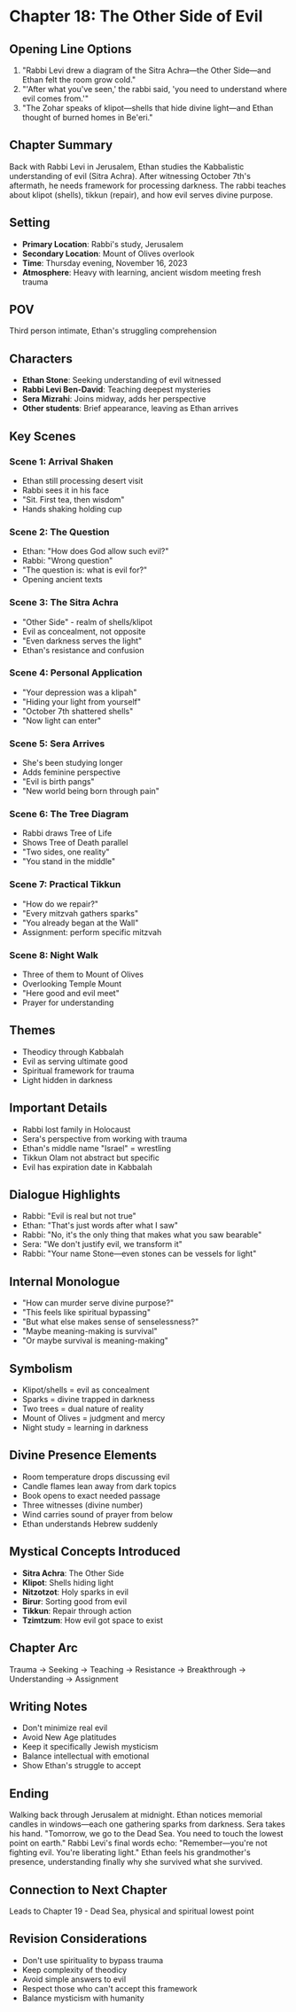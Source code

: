 # Chapter 18: The Other Side of Evil

## Opening Line Options
1. "Rabbi Levi drew a diagram of the Sitra Achra—the Other Side—and Ethan felt the room grow cold."
2. "'After what you've seen,' the rabbi said, 'you need to understand where evil comes from.'"
3. "The Zohar speaks of klipot—shells that hide divine light—and Ethan thought of burned homes in Be'eri."

## Chapter Summary
Back with Rabbi Levi in Jerusalem, Ethan studies the Kabbalistic understanding of evil (Sitra Achra). After witnessing October 7th's aftermath, he needs framework for processing darkness. The rabbi teaches about klipot (shells), tikkun (repair), and how evil serves divine purpose.

## Setting
- **Primary Location**: Rabbi's study, Jerusalem
- **Secondary Location**: Mount of Olives overlook
- **Time**: Thursday evening, November 16, 2023
- **Atmosphere**: Heavy with learning, ancient wisdom meeting fresh trauma

## POV
Third person intimate, Ethan's struggling comprehension

## Characters
- **Ethan Stone**: Seeking understanding of evil witnessed
- **Rabbi Levi Ben-David**: Teaching deepest mysteries
- **Sera Mizrahi**: Joins midway, adds her perspective
- **Other students**: Brief appearance, leaving as Ethan arrives

## Key Scenes

### Scene 1: Arrival Shaken
- Ethan still processing desert visit
- Rabbi sees it in his face
- "Sit. First tea, then wisdom"
- Hands shaking holding cup

### Scene 2: The Question
- Ethan: "How does God allow such evil?"
- Rabbi: "Wrong question"
- "The question is: what is evil for?"
- Opening ancient texts

### Scene 3: The Sitra Achra
- "Other Side" - realm of shells/klipot
- Evil as concealment, not opposite
- "Even darkness serves the light"
- Ethan's resistance and confusion

### Scene 4: Personal Application
- "Your depression was a klipah"
- "Hiding your light from yourself"
- "October 7th shattered shells"
- "Now light can enter"

### Scene 5: Sera Arrives
- She's been studying longer
- Adds feminine perspective
- "Evil is birth pangs"
- "New world being born through pain"

### Scene 6: The Tree Diagram
- Rabbi draws Tree of Life
- Shows Tree of Death parallel
- "Two sides, one reality"
- "You stand in the middle"

### Scene 7: Practical Tikkun
- "How do we repair?"
- "Every mitzvah gathers sparks"
- "You already began at the Wall"
- Assignment: perform specific mitzvah

### Scene 8: Night Walk
- Three of them to Mount of Olives
- Overlooking Temple Mount
- "Here good and evil meet"
- Prayer for understanding

## Themes
- Theodicy through Kabbalah
- Evil as serving ultimate good
- Spiritual framework for trauma
- Light hidden in darkness

## Important Details
- Rabbi lost family in Holocaust
- Sera's perspective from working with trauma
- Ethan's middle name "Israel" = wrestling
- Tikkun Olam not abstract but specific
- Evil has expiration date in Kabbalah

## Dialogue Highlights
- Rabbi: "Evil is real but not true"
- Ethan: "That's just words after what I saw"
- Rabbi: "No, it's the only thing that makes what you saw bearable"
- Sera: "We don't justify evil, we transform it"
- Rabbi: "Your name Stone—even stones can be vessels for light"

## Internal Monologue
- "How can murder serve divine purpose?"
- "This feels like spiritual bypassing"
- "But what else makes sense of senselessness?"
- "Maybe meaning-making is survival"
- "Or maybe survival is meaning-making"

## Symbolism
- Klipot/shells = evil as concealment
- Sparks = divine trapped in darkness
- Two trees = dual nature of reality
- Mount of Olives = judgment and mercy
- Night study = learning in darkness

## Divine Presence Elements
- Room temperature drops discussing evil
- Candle flames lean away from dark topics
- Book opens to exact needed passage
- Three witnesses (divine number)
- Wind carries sound of prayer from below
- Ethan understands Hebrew suddenly

## Mystical Concepts Introduced
- **Sitra Achra**: The Other Side
- **Klipot**: Shells hiding light
- **Nitzotzot**: Holy sparks in evil
- **Birur**: Sorting good from evil
- **Tikkun**: Repair through action
- **Tzimtzum**: How evil got space to exist

## Chapter Arc
Trauma → Seeking → Teaching → Resistance → Breakthrough → Understanding → Assignment

## Writing Notes
- Don't minimize real evil
- Avoid New Age platitudes
- Keep it specifically Jewish mysticism
- Balance intellectual with emotional
- Show Ethan's struggle to accept

## Ending
Walking back through Jerusalem at midnight. Ethan notices memorial candles in windows—each one gathering sparks from darkness. Sera takes his hand. "Tomorrow, we go to the Dead Sea. You need to touch the lowest point on earth." Rabbi Levi's final words echo: "Remember—you're not fighting evil. You're liberating light." Ethan feels his grandmother's presence, understanding finally why she survived what she survived.

## Connection to Next Chapter
Leads to Chapter 19 - Dead Sea, physical and spiritual lowest point

## Revision Considerations
- Don't use spirituality to bypass trauma
- Keep complexity of theodicy
- Avoid simple answers to evil
- Respect those who can't accept this framework
- Balance mysticism with humanity

